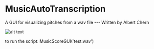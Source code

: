 # MusicAutoTranscription
A GUI for visualizing pitches from a wav file --- Written by Albert Chern

![alt text]((https://raw.githubusercontent.com/brianpenghe/MusicAutoTranscription/untitled.bmp))

to run the script:
MusicScoreGUI('test.wav')
